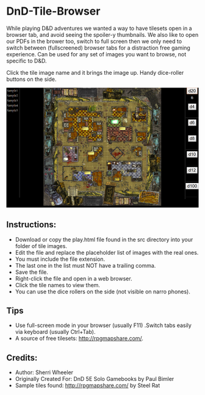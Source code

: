# DnD-Tile-Browser

While playing D&D adventures we wanted a way to have tilesets open in a browser tab, and avoid seeing the spoiler-y thumbnails. We also like to open our PDFs in the brower too, switch to full screen then we only need to switch between (fullscreened) browser tabs for a distraction free gaming experience. Can be used for any set of images you want to browse, not specific to D&D.

Click the tile image name and it brings the image up. Handy dice-roller buttons on the side.

![DnD Tile Browser Screenshot](screenshot.png "DnD Tile Browser Screenshot")


## Instructions:

- Download or copy the play.html file found in the src directory into your folder of tile images.
- Edit the file and replace the placeholder list of images with the real ones.
- You must include the file extension.
- The last one in the list must NOT have a trailing comma.
- Save the file.
- Right-click the file and open in a web browser.
- Click the tile names to view them.
- You can use the dice rollers on the side (not visible on narro phones).

## Tips

- Use full-screen mode in your browser (usually F11) .Switch tabs easily via keyboard (usually Ctrl+Tab).
- A source of free tilesets: http://rpgmapshare.com/.

## Credits:

* Author: Sherri Wheeler
* Originally Created For: DnD 5E Solo Gamebooks by Paul Bimler
* Sample tiles found: http://rpgmapshare.com/ by Steel Rat
